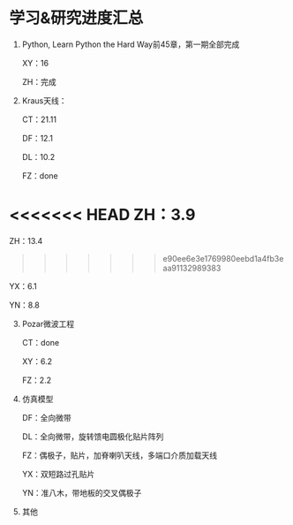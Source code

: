 # 学习&研究进度汇总

1. Python, Learn Python the Hard Way前45章，第一期全部完成

   XY：16

   ZH：完成

2. Kraus天线：

   CT：21.11

   DF：12.1

   DL：10.2

   FZ：done

<<<<<<< HEAD
   ZH：3.9
=======
   ZH：13.4
>>>>>>> e90ee6e3e1769980eebd1a4fb3eaa91132989383

   YX：6.1

   YN：8.8

3. Pozar微波工程

   CT：done

   XY：6.2

   FZ：2.2

4. 仿真模型

   DF：全向微带

   DL：全向微带，旋转馈电圆极化贴片阵列

   FZ：偶极子，贴片，加脊喇叭天线，多端口介质加载天线

   YX：双短路过孔贴片

   YN：准八木，带地板的交叉偶极子

5. 其他

